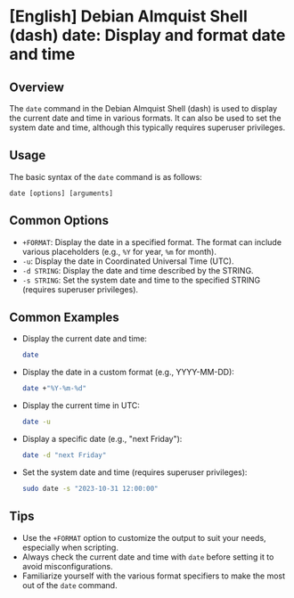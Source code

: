 # [English] Debian Almquist Shell (dash) date: Display and format date and time

## Overview
The `date` command in the Debian Almquist Shell (dash) is used to display the current date and time in various formats. It can also be used to set the system date and time, although this typically requires superuser privileges.

## Usage
The basic syntax of the `date` command is as follows:

```
date [options] [arguments]
```

## Common Options
- `+FORMAT`: Display the date in a specified format. The format can include various placeholders (e.g., `%Y` for year, `%m` for month).
- `-u`: Display the date in Coordinated Universal Time (UTC).
- `-d STRING`: Display the date and time described by the STRING.
- `-s STRING`: Set the system date and time to the specified STRING (requires superuser privileges).

## Common Examples
- Display the current date and time:
    ```sh
    date
    ```

- Display the date in a custom format (e.g., YYYY-MM-DD):
    ```sh
    date +"%Y-%m-%d"
    ```

- Display the current time in UTC:
    ```sh
    date -u
    ```

- Display a specific date (e.g., "next Friday"):
    ```sh
    date -d "next Friday"
    ```

- Set the system date and time (requires superuser privileges):
    ```sh
    sudo date -s "2023-10-31 12:00:00"
    ```

## Tips
- Use the `+FORMAT` option to customize the output to suit your needs, especially when scripting.
- Always check the current date and time with `date` before setting it to avoid misconfigurations.
- Familiarize yourself with the various format specifiers to make the most out of the `date` command.